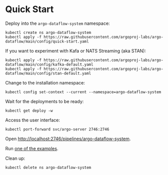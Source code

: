 # Quick Start

Deploy into the `argo-dataflow-system` namespace:

```
kubectl create ns argo-dataflow-system
kubectl apply -f https://raw.githubusercontent.com/argoproj-labs/argo-dataflow/main/config/quick-start.yaml
```

If you want to experiment with Kafa or NATS Streaming (aka STAN):

```
kubectl apply -f https://raw.githubusercontent.com/argoproj-labs/argo-dataflow/main/config/kafka-default.yaml 
kubectl apply -f https://raw.githubusercontent.com/argoproj-labs/argo-dataflow/main/config/stan-default.yaml 
```

Change to the installation namespace:

```
kubectl config set-context --current --namespace=argo-dataflow-system
```

Wait for the deployments to be ready:

```
kubectl get deploy -w
```

Access the user interface:

```
kubectl port-forward svc/argo-server 2746:2746
```

Open [http://localhost:2746/pipelines/argo-dataflow-system](http://localhost:2746/pipelines/argo-dataflow-system).

Run [one of the examples](EXAMPLES.md).

Clean up:

```
kubectl delete ns argo-dataflow-system
```